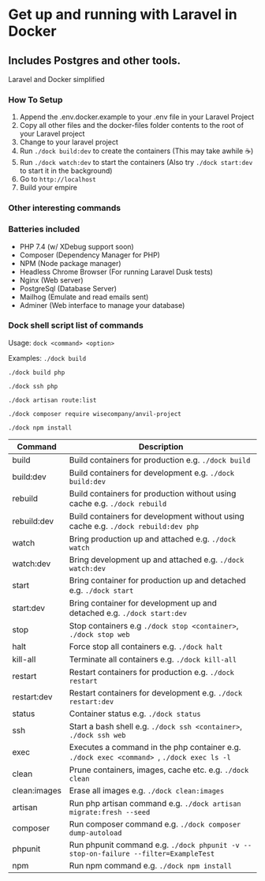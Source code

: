 # Get up and running with Laravel in Docker

## Includes Postgres and other tools.

Laravel and Docker simplified

### How To Setup

1. Append the .env.docker.example to your .env file in your Laravel Project
2. Copy all other files and the docker-files folder contents to the root of your Laravel project
3. Change to your laravel project
4. Run `./dock build:dev` to create the containers (This may take awhile ☕️)
5. Run `./dock watch:dev` to start the containers (Also try `./dock start:dev` to start it in the background)
6. Go to `http://localhost`
7. Build your empire

### Other interesting commands

### Batteries included

- PHP 7.4 (w/ XDebug support soon)
- Composer (Dependency Manager for PHP)
- NPM (Node package manager)
- Headless Chrome Browser (For running Laravel Dusk tests)
- Nginx (Web server)
- PostgreSql (Database Server)
- Mailhog (Emulate and read emails sent)
- Adminer (Web interface to manage your database)

### Dock shell script list of commands

Usage: `dock <command> <option>`

Examples:
`./dock build`

`./dock build php`

`./dock ssh php`

`./dock artisan route:list`

`./dock composer require wisecompany/anvil-project`

`./dock npm install`

| Command      | Description                                                                                 |
| ------------ | ------------------------------------------------------------------------------------------- |
| build        | Build containers for production e.g. `./dock build`                                         |
| build:dev    | Build containers for development e.g. `./dock build:dev`                                    |
| rebuild      | Build containers for production without using cache e.g. `./dock rebuild`                   |
| rebuild:dev  | Build containers for development without using cache e.g. `./dock rebuild:dev php`          |
| watch        | Bring production up and attached e.g. `./dock watch`                                        |
| watch:dev    | Bring development up and attached e.g. `./dock watch:dev`                                   |
| start        | Bring container for production up and detached e.g. `./dock start`                          |
| start:dev    | Bring container for development up and detached e.g. `./dock start:dev`                     |
| stop         | Stop containers e.g `./dock stop <container>`, `./dock stop web`                            |
| halt         | Force stop all containers e.g. `./dock halt`                                                |
| kill-all     | Terminate all containers e.g. `./dock kill-all`                                             |
| restart      | Restart containers for production e.g. `./dock restart`                                     |
| restart:dev  | Restart containers for development e.g. `./dock restart:dev`                                |
| status       | Container status e.g. `./dock status`                                                       |
| ssh          | Start a bash shell e.g. `./dock ssh <container>`, `./dock ssh web`                          |
| exec         | Executes a command in the php container e.g. `./dock exec <command> `, `./dock exec ls -l ` |
| clean        | Prune containers, images, cache etc. e.g. `./dock clean`                                    |
| clean:images | Erase all images e.g. `./dock clean:images`                                                 |
| artisan      | Run php artisan command e.g. `./dock artisan migrate:fresh --seed`                          |
| composer     | Run composer command e.g. `./dock composer dump-autoload`                                   |
| phpunit      | Run phpunit command e.g. `./dock phpunit -v --stop-on-failure --filter=ExampleTest`         |
| npm          | Run npm command e.g. `./dock npm install`                                                   |
